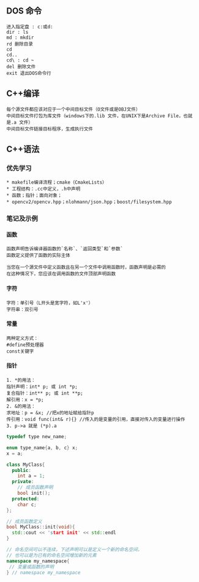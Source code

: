 ## DOS 命令
    进入指定盘 : c:或d:
    dir : ls
    md : mkdir
    rd 删除目录
    cd
    cd..
    cd\ : cd ~
    del 删除文件
    exit 退出DOS命令行

## C++编译
    每个源文件都应该对应于一个中间目标文件（O文件或是OBJ文件）
    中间目标文件打包为库文件（windows下的.lib 文件，在UNIX下是Archive File，也就是.a 文件）
    中间目标文件链接目标程序，生成执行文件
## C++语法
### 优先学习
    * makefile编译流程；cmake（CmakeLists）
    * 工程结构：.cc中定义，.h中声明
    * 函数；指针；面向对象；
    * opencv2/opencv.hpp；nlohmann/json.hpp；boost/filesystem.hpp
### 笔记及示例
#### 函数
    函数声明告诉编译器函数的`名称`、`返回类型`和`参数`
    函数定义提供了函数的实际主体
    
    当您在一个源文件中定义函数且在另一个文件中调用函数时，函数声明是必需的
    在这种情况下，您应该在调用函数的文件顶部声明函数
#### 字符
    字符：单引号（L开头是宽字符，如L'x'）
    字符串：双引号
#### 常量
    两种定义方式：
    #define预处理器
    const关键字
#### 指针
    1. *的用法：
    指针声明：int* p; 或 int *p;
    复合指针：int** p; 或 int **p;
    解引用：x = *p;
    2. &的用法：
    求地址：p = &x; //把x的地址赋给指针p
    传引用：void func(int& r){} //传入的是变量的引用，直接对传入的变量进行操作
    3. p->a 就是 (*p).a
    
```c++
typedef type new_name;

enum type_name{a, b, c} x;
x = a;

class MyClass{
  public:
    int a = 1;
  private:
    // 成员函数声明
    bool init();
  protected:
    char c;
};

// 成员函数定义
bool MyClass::init(void){
  std::cout << 'start init' << std::endl
}

// 命名空间可以不连续，下述声明可以是定义一个新的命名空间，
// 也可以是为已有的命名空间增加新的元素
namespace my_namespace{
 // 变量或函数的声明
} // namespace my_namespace

```



